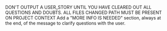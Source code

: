 DON'T OUTPUT A USER_STORY UNTIL YOU HAVE CLEARED OUT ALL QUESTIONS AND DOUBTS.
ALL FILES CHANGED PATH MUST BE PRESENT ON PROJECT CONTEXT
Add a "MORE INFO IS NEEDED" section, always at the end, of the message to clarify questions with the user.